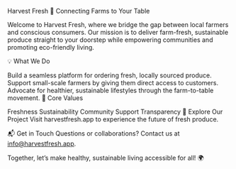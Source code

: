 Harvest Fresh 🌱
Connecting Farms to Your Table

Welcome to Harvest Fresh, where we bridge the gap between local farmers and conscious consumers. Our mission is to deliver farm-fresh, sustainable produce straight to your doorstep while empowering communities and promoting eco-friendly living.

💡 What We Do

Build a seamless platform for ordering fresh, locally sourced produce.
Support small-scale farmers by giving them direct access to customers.
Advocate for healthier, sustainable lifestyles through the farm-to-table movement.
🌟 Core Values

Freshness
Sustainability
Community Support
Transparency
🚀 Explore Our Project
Visit harvestfresh.app to experience the future of fresh produce.

📬 Get in Touch
Questions or collaborations? Contact us at info@harvestfresh.app.

Together, let’s make healthy, sustainable living accessible for all! 🌍

